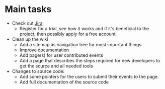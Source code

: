# Main tasks #

  * Check out [Jira](http://www.atlassian.com/software/jira/overview)
    * Register for a trial, see how it works and if it's beneficial to the project, then possibly apply for a free account
  * Clean up the wiki
    * Add a sitemap as navigation tree for most important things
    * Improve documentation
    * Add page(s) for user contributed events
    * Add a page that describes the steps required for new developers to get the source and all needed tools
  * Changes to source code:
    * Add some pointers for the users to submit their events to the page.
    * Add full documentation of the source code